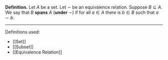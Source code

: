 **Definition.** Let $A$ be a set. Let $\sim$ be an equivalence relation. Suppose $B\subseteq A$. We say that $B$ **spans** $A$ (**under** $\sim$) if for all $a\in A$ there is $b\in B$ such that $a\sim b$.
***
Definitions used:
- [[Set]]
- [[Subset]]
- [[Equivalence Relation]]
